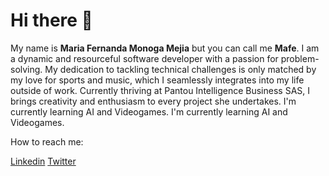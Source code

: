 <h1>Hi there 👋</h1>
<p>My name is <strong>Maria Fernanda Monoga Mejia</strong> but you can call me <strong>Mafe</strong>. I am a dynamic and resourceful software developer with a passion for problem-solving. My dedication to tackling technical challenges is only matched by my love for sports and music, which I seamlessly integrates into my life outside of work. Currently thriving at Pantou Intelligence Business SAS, I brings creativity and enthusiasm to every project she undertakes. I'm currently learning AI and Videogames. I'm currently learning AI and Videogames.</p>
<p>How to reach me: </p>
<p><a href="https://www.linkedin.com/in/maria-fernanda-m%C3%B3noga-mejia-051669104/">Linkedin</a> <a href="https://twitter.com/mafemome">Twitter</a></p>

